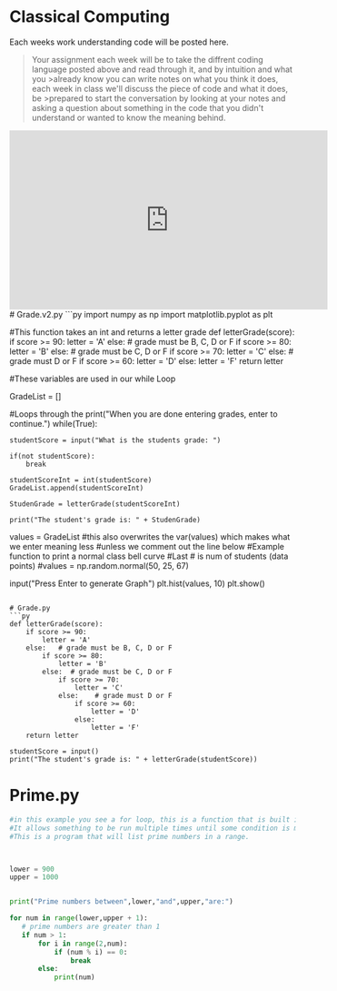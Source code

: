 # Classical Computing
Each weeks work understanding code will be posted here.

>Your assignment each week will be to take the diffrent coding language posted above and read through it, and by intuition and what you >already know you can write notes on what you think it does, each week in class we'll discuss the piece of code and what it does, be >prepared to start the conversation by looking at your notes and asking a question about something in the code that you didn't understand or wanted to know the meaning behind.

<iframe width="560" height="315" src="https://www.youtube.com/watch?v=xfnRywBv5VM" frameborder="0" allow="accelerometer; autoplay; encrypted-media; gyroscope; picture-in-picture" allowfullscreen></iframe>
# Grade.v2.py
```py
import numpy as np
import matplotlib.pyplot as plt


#This function takes an int and returns a letter grade
def letterGrade(score):
    if score >= 90:
        letter = 'A'
    else:   # grade must be B, C, D or F
        if score >= 80:
            letter = 'B'
        else:  # grade must be C, D or F
            if score >= 70:
                letter = 'C'
            else:    # grade must D or F
                if score >= 60:
                    letter = 'D'
                else:
                    letter = 'F'
    return letter

#These variables are used in our while Loop

GradeList = []

#Loops through the
print("When you are done entering grades, enter to continue.")
while(True):

    studentScore = input("What is the students grade: ")

    if(not studentScore):
        break

    studentScoreInt = int(studentScore)
    GradeList.append(studentScoreInt)

    StudenGrade = letterGrade(studentScoreInt)

    print("The student's grade is: " + StudenGrade)

values = GradeList
#this also overwrites the var(values) which makes what we enter meaning less
#unless we comment out the line below
#Example function to print a normal class bell curve
#Last # is num of students (data points)
#values = np.random.normal(50, 25, 67)


input("Press Enter to generate Graph")
plt.hist(values, 10)
plt.show()
```

# Grade.py
```py
def letterGrade(score):
    if score >= 90:
        letter = 'A'
    else:   # grade must be B, C, D or F
        if score >= 80:
            letter = 'B'
        else:  # grade must be C, D or F
            if score >= 70:
                letter = 'C'
            else:    # grade must D or F
                if score >= 60:
                    letter = 'D'
                else:
                    letter = 'F'
    return letter

studentScore = input()
print("The student's grade is: " + letterGrade(studentScore))
```


# Prime.py 

```py
#in this example you see a for loop, this is a function that is built into python
#It allows something to be run multiple times until some condition is met
#This is a program that will list prime numbers in a range.



lower = 900
upper = 1000


print("Prime numbers between",lower,"and",upper,"are:")

for num in range(lower,upper + 1):
   # prime numbers are greater than 1
   if num > 1:
       for i in range(2,num):
           if (num % i) == 0:
               break
       else:
           print(num)
```
